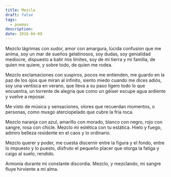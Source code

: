 ```yaml
---
title: Mezcla
draft: false
tags:
  - poemas
description: 
date: 2016-04-09
---
```


Mezclo lágrimas con sudor, amor con amargura, lúcida confusíon que me anima, soy un mar de sueños gelatinosos, soy dudas, soy genialidad mediocre, dispuesto a batir mis límites, soy de mi tierra y mi familia, de quien me quiere, y sobre todo, de quien me rodea.

Mezclo exclamaciones con suspiros, pocos me entienden, me guardo en la paz de los ojos que miran al infinito, siento miedo cuando me dices adiós, soy una ventisca en verano, que lleva a su paso ligero todo lo que encuentra, un torrente de alegría que como un géiser escupe agua ardiente y vuelve a reposar.

Me visto de música y sensaciones, olores que recuerdan momentos, o personas, como musgo aterciopelado que cubre la fría roca.

Mezclo naranja con azul, amarillo con morado, blanco con negro, rojo con sangre, rosa con chicle. Mezclo mi estética con tu estática. Hielo y fuego, admiro belleza residente en el caos y lo ordinario.

Mezclo querer y poder, me cuesta discernir entre la figura y el fondo, entre lo impuesto y lo puesto, disfruto el pequeño placer que otorga la fatiga y caigo al suelo, rendido.

Armonía durante mi constante discordia. Mezclo, y mezclando, mi sangre fluye hirviente a mi alma.